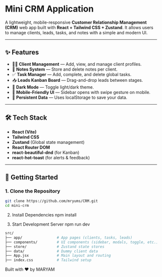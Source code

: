 # Mini CRM Application

A lightweight, mobile-responsive **Customer Relationship Management (CRM)** web app built with **React + Tailwind CSS + Zustand**. It allows users to manage clients, leads, tasks, and notes with a simple and modern UI.

---

## ✨ Features

- 🧑‍💼 **Client Management** — Add, view, and manage client profiles.
- 🧠 **Notes System** — Store and delete notes per client.
- ✅ **Task Manager** — Add, complete, and delete global tasks.
- 📥 **Leads Kanban Board** — Drag-and-drop leads between stages.
- 🌙 **Dark Mode** — Toggle light/dark theme.
- 📱 **Mobile-Friendly UI** — Sidebar opens with swipe gesture on mobile.
- 💾 **Persistent Data** — Uses localStorage to save your data.

---

## 🛠️ Tech Stack

- **React (Vite)**
- **Tailwind CSS**
- **Zustand** (Global state management)
- **React Router DOM**
- **react-beautiful-dnd** (for Kanban)
- **react-hot-toast** (for alerts & feedback)

---

## 🚀 Getting Started

### 1. Clone the Repository
```bash
git clone https://github.com/mryums/CRM.git
cd mini-crm
```
2. Install Dependencies
npm install

4. Start Development Server
npm run dev

```bash
src/
├── app/                # App pages (clients, tasks, leads)
├── components/         # UI components (sidebar, modals, toggle, etc.)
├── store/              # Zustand state stores
├── data/               # Dummy client data
├── App.jsx             # Main layout and routing
├── index.css           # Tailwind setup
```


Built with ❤️ by MARYAM
